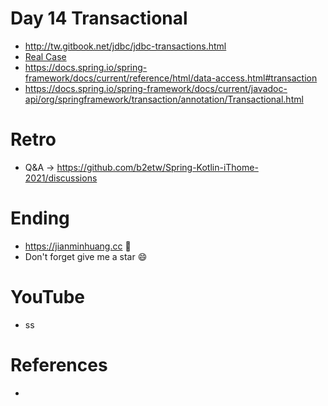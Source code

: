 # Day 14 Transactional
* http://tw.gitbook.net/jdbc/jdbc-transactions.html
* [Real Case](https://github.com/b2etw/Spring-Kotlin-iThome-2021/blob/main/sections/day2/common-case.png)
* https://docs.spring.io/spring-framework/docs/current/reference/html/data-access.html#transaction
* https://docs.spring.io/spring-framework/docs/current/javadoc-api/org/springframework/transaction/annotation/Transactional.html

# Retro
* Q&A -> https://github.com/b2etw/Spring-Kotlin-iThome-2021/discussions

# Ending
* https://jianminhuang.cc 🌈
* Don't forget give me a star 😄

# YouTube
* ss

# References
* 
